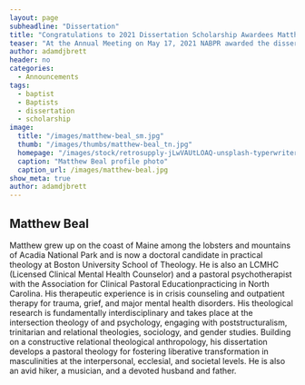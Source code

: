 ```yaml
---
layout: page
subheadline: "Dissertation"
title: "Congratulations to 2021 Dissertation Scholarship Awardees Matthew Beal"
teaser: "At the Annual Meeting on May 17, 2021 NABPR awarded the dissertation scholarship to Matthew Beal"
author: adamdjbrett
header: no
categories:
  - Announcements
tags:
  - baptist
  - Baptists
  - dissertation
  - scholarship
image:
  title: "/images/matthew-beal_sm.jpg"
  thumb: "/images/thumbs/matthew-beal_tn.jpg"
  homepage: "/images/stock/retrosupply-jLwVAUtLOAQ-unsplash-typerwriter-970x370.jpg"
  caption: "Matthew Beal profile photo"
  caption_url: /images/matthew-beal.jpg
show_meta: true
author: adamdjbrett
---
```

## Matthew Beal

Matthew grew up on the coast of Maine among the lobsters and mountains of Acadia National Park and is now a doctoral candidate in practical theology at Boston University School of Theology. He is also an LCMHC (Licensed Clinical Mental Health Counselor) and a pastoral psychotherapist with the Association for Clinical Pastoral Educationpracticing in North Carolina. His therapeutic experience is in crisis counseling and outpatient therapy for trauma, grief, and major mental health disorders. His theological research is fundamentally interdisciplinary and takes place at the intersection theology of and psychology, engaging with poststructuralism, trinitarian and relational theologies, sociology, and gender studies. Building on a constructive relational theological anthropology, his dissertation develops a pastoral theology for fostering liberative transformation in masculinities at the interpersonal, ecclesial, and societal levels. He is also an avid hiker, a musician, and a devoted husband and father.
